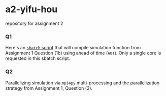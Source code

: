 # a2-yifu-hou
repository for assignment 2

### Q1

Here's an [`sbatch` script](https://github.com/yifu-hou/a2-yifu-hou/blob/main/q1.sbatch) that will compile simulation function from Assignment 1 Question (1b) using ahead of time (`AOT`). Only a single core is requested in this sbatch script.

### Q2

Parallelizing simulation via `mpi4py` multi-processing and the parallelization strategy from Assignment 1, Question (2).